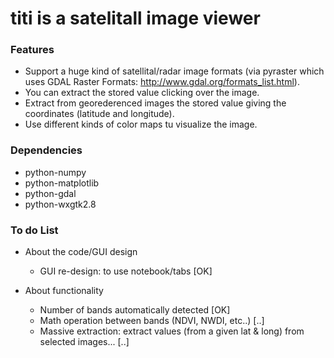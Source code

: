 titi is a satelitall image viewer
====



### Features

* Support a huge kind of satellital/radar image formats (via pyraster which uses GDAL Raster Formats: http://www.gdal.org/formats_list.html).
* You can extract the stored value clicking over the image.
* Extract from georederenced images the stored value giving the coordinates (latitude and longitude).
* Use different kinds of color maps tu visualize the image.

### Dependencies
* python-numpy
* python-matplotlib
* python-gdal
* python-wxgtk2.8

### To do List
* About the code/GUI design
    * GUI re-design: to use notebook/tabs			[OK]

* About functionality
    * Number of bands automatically detected		[OK]
    * Math operation between bands (NDVI, NWDI, etc..)	[..]
    * Massive extraction: extract values (from a given lat & long) from selected images... [..]


